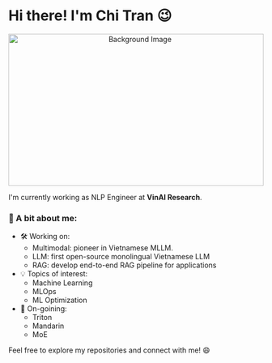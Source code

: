 # Hi there! I'm Chi Tran 😉

<!-- Background Image -->
<p align="center">
  <img src="https://wallpapercave.com/wp/wp12973913.jpg" alt="Background Image" style="width:100%; height:300px; object-fit:cover;">
</p>

I'm currently working as NLP Engineer at **VinAI Research**.

### 🌟 A bit about me:
- 🛠 Working on:
  - Multimodal: pioneer in Vietnamese MLLM. 
  - LLM: first open-source monolingual Vietnamese LLM 
  - RAG: develop end-to-end RAG pipeline for applications  
- 💡 Topics of interest:
  - Machine Learning
  - MLOps 
  - ML Optimization
- 🌱 On-goining:
  - Triton
  - Mandarin
  - MoE

Feel free to explore my repositories and connect with me! 😄
